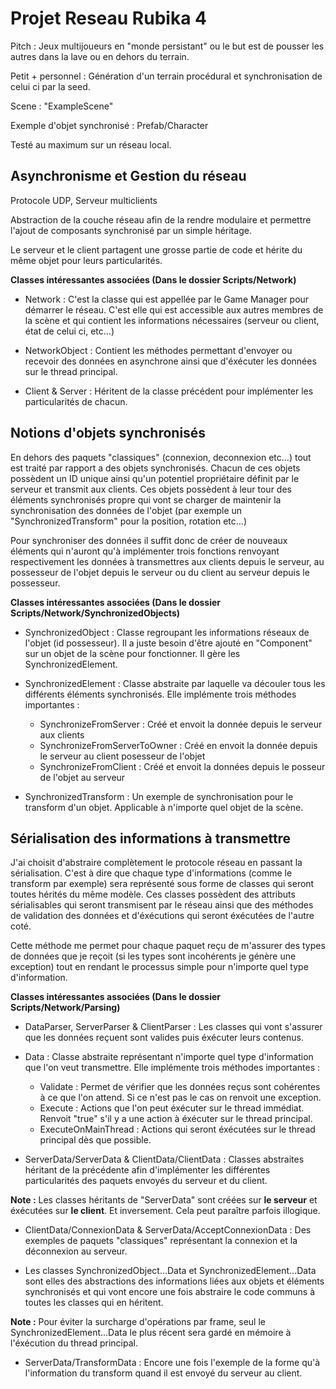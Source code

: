 # Projet Reseau Rubika 4  

Pitch : Jeux multijoueurs en "monde persistant" ou le but est de pousser les autres dans la lave ou en dehors du terrain.

Petit + personnel : Génération d'un terrain procédural et synchronisation de celui ci par la seed.

Scene : "ExampleScene"

Exemple d'objet synchronisé : Prefab/Character

Testé au maximum sur un réseau local.

## Asynchronisme et Gestion du réseau

Protocole UDP, Serveur multiclients

Abstraction de la couche réseau afin de la rendre modulaire et permettre l'ajout de composants synchronisé par un simple héritage.

Le serveur et le client partagent une grosse partie de code  et hérite du même objet pour leurs particularités.

**Classes intéressantes associées (Dans le dossier Scripts/Network)**

- Network : C'est la classe qui est appellée par le Game Manager pour démarrer le réseau. C'est elle qui est accessible aux autres membres de la scène et qui contient les informations nécessaires (serveur ou client, état de celui ci, etc...)

- NetworkObject : Contient les méthodes permettant d'envoyer ou recevoir des données en asynchrone ainsi que d'éxécuter les données sur le thread principal.

- Client & Server : Héritent de la classe précédent pour implémenter les particularités de chacun.

## Notions d'objets synchronisés

En dehors des paquets "classiques" (connexion, deconnexion etc...) tout est traité par rapport a des objets synchronisés. Chacun de ces objets possèdent un ID unique ainsi qu'un potentiel propriétaire définit par le serveur et transmit aux clients. Ces objets possèdent à leur tour des éléments synchronisés propre qui vont se charger de maintenir la synchronisation des données de l'objet (par exemple un "SynchronizedTransform" pour la position, rotation etc...)

Pour synchroniser des données il suffit donc de créer de nouveaux éléments qui n'auront qu'à implémenter trois fonctions renvoyant respectivement les données à transmettres aux clients depuis le serveur, au possesseur de l'objet depuis le serveur ou du client au serveur depuis le possesseur.

**Classes intéressantes associées (Dans le dossier Scripts/Network/SynchronizedObjects)**

- SynchronizedObject : Classe regroupant les informations réseaux de l'objet (id possesseur). Il a juste besoin d'être ajouté en "Component" sur un objet de la scène pour fonctionner. Il gère les SynchronizedElement.

- SynchronizedElement : Classe abstraite par laquelle va découler tous les différents éléments synchronisés. Elle implémente trois méthodes importantes :
    - SynchronizeFromServer : Créé et envoit la donnée depuis le serveur aux clients
    - SynchronizeFromServerToOwner : Créé en envoit la donnée depuis le serveur au client posesseur de l'objet
    - SynchronizeFromClient : Créé et envoit la données depuis le posseur de l'objet au serveur

- SynchronizedTransform : Un exemple de synchronisation pour le transform d'un objet. Applicable à n'importe quel objet de la scène.

##  Sérialisation des informations à transmettre

J'ai choisit d'abstraire complètement le protocole réseau en passant la sérialisation. C'est à dire que chaque type d'informations (comme le transform par exemple) sera représenté sous forme de classes qui seront toutes hérités du même modèle. Ces classes possèdent des attributs sérialisables qui seront transmisent par le réseau ainsi que des méthodes de validation des données et d'éxécutions qui seront éxécutées de l'autre coté.

Cette méthode me permet pour chaque paquet reçu de m'assurer des types de données que je reçoit (si les types sont incohérents je génère une exception) tout en rendant le processus simple pour n'importe quel type d'information.

**Classes intéressantes associées (Dans le dossier Scripts/Network/Parsing)**

- DataParser, ServerParser & ClientParser : Les classes qui vont s'assurer que les données reçuent sont valides puis éxécuter leurs contenus.

- Data : Classe abstraite représentant n'importe quel type d'information que l'on veut transmettre. Elle implémente trois méthodes importantes :
    - Validate : Permet de vérifier que les données reçus sont cohérentes à ce que l'on attend. Si ce n'est pas le cas on renvoit une exception.
    - Execute : Actions que l'on peut éxécuter sur le thread immédiat. Renvoit "true" s'il y a une action à éxécuter sur le thread principal.
    - ExecuteOnMainThread : Actions qui seront éxécutées sur le thread principal dès que possible.

- ServerData/ServerData & ClientData/ClientData : Classes abstraites héritant de la précédente afin d'implémenter les différentes particularités des paquets envoyés du serveur et du client. 

**Note :** Les classes héritants de "ServerData" sont créées sur **le serveur** et éxécutées sur **le client**. Et inversement. Cela peut paraître parfois illogique.

- ClientData/ConnexionData & ServerData/AcceptConnexionData : Des exemples de paquets "classiques" représentant la connexion et la déconnexion au serveur.

- Les classes SynchronizedObject...Data et SynchronizedElement...Data sont elles des abstractions des informations liées aux objets et éléments synchronisés et qui vont encore une fois abstraire le code communs à toutes les classes qui en héritent.

**Note :** Pour éviter la surcharge d'opérations par frame, seul le SynchronizedElement...Data le plus récent sera gardé en mémoire à l'éxécution du thread principal.

- ServerData/TransformData : Encore une fois l'exemple de la forme qu'à l'information du transform quand il est envoyé du serveur au client.